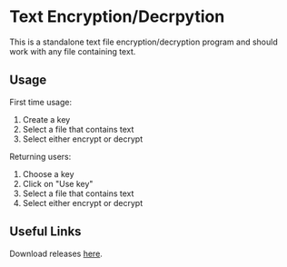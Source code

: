 # Text Encryption/Decrpytion

This is a standalone text file encryption/decryption program and should work with any file containing text.

## Usage

First time usage:
1. Create a key
2. Select a file that contains text
3. Select either encrypt or decrypt

Returning users:
1. Choose a key
2. Click on "Use key"
3. Select a file that contains text
4. Select either encrypt or decrypt

## Useful Links

Download releases [here](https://github.com/horsellcommon/Text-File-Encryption/releases).
